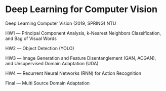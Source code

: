# Deep Learning for Computer Vision
Deep Learning Computer Vision (2019, SPRING) NTU

HW1 ― Principal Component Analysis, k-Nearest Neighbors Classification, and Bag of Visual Words

HW2 ― Object Detection (YOLO)

HW3 ― Image Generation and Feature Disentanglement (GAN, ACGAN), and Unsupervised Domain Adaptation (UDA)

HW4 ― Recurrent Neural Networks (RNN) for Action Recognition

Final ― Multi Source Domain Adaptation